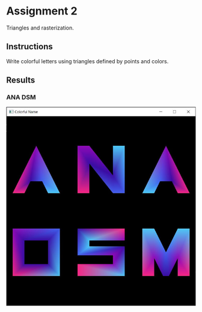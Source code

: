 # Assignment 2

Triangles and rasterization.

## Instructions

Write colorful letters using triangles defined by points and colors.

## Results

### ANA DSM

![Colorful name](/Assignment_2/Colorfulname.JPG)